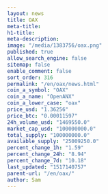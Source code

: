```yaml
---
layout: news
title: OAX
meta-title: 
h1-title: 
meta-description: 
image: "/media/1383756/oax.png"
published: true
allow_search_engine: false
sitemap: false
enable_comment: false
sort_order: 316
permalink: "/en/oax/news.html"
coin_a_symbol: "OAX"
coin_a_name: "OpenANX"
coin_a_lower_case: "oax"
price_usd: "1.36256"
price_btc: "0.00011597"
24h_volume_usd: "1469550.0"
market_cap_usd: "100000000.0"
total_supply: "100000000.0"
available_supply: "25009250.0"
percent_change_1h: "1.59"
percent_change_24h: "8.94"
percent_change_7d: "10.18"
last_updated: "1517140757"
parent-url: "/en/oax/"
author: Sam
---
```


